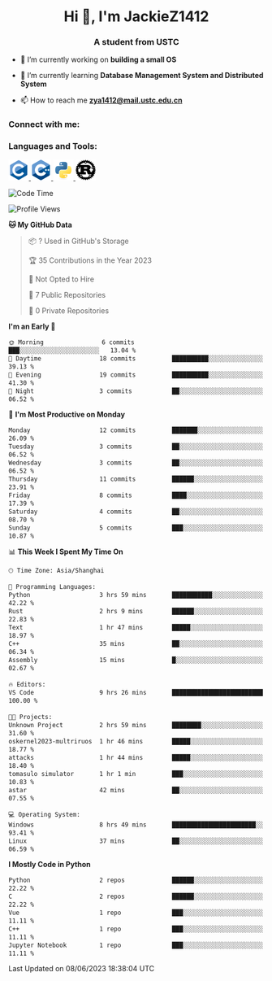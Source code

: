 <h1 align="center">Hi 👋, I'm JackieZ1412</h1>
<h3 align="center">A student from USTC</h3>

- 🔭 I’m currently working on **building a small OS**

- 🌱 I’m currently learning **Database Management System and Distributed System**

- 📫 How to reach me **zya1412@mail.ustc.edu.cn**

<h3 align="left">Connect with me:</h3>
<p align="left">
</p>

<h3 align="left">Languages and Tools:</h3>
<p align="left"> <a href="https://www.cprogramming.com/" target="_blank" rel="noreferrer"> <img src="https://raw.githubusercontent.com/devicons/devicon/master/icons/c/c-original.svg" alt="c" width="40" height="40"/> </a> <a href="https://www.w3schools.com/cpp/" target="_blank" rel="noreferrer"> <img src="https://raw.githubusercontent.com/devicons/devicon/master/icons/cplusplus/cplusplus-original.svg" alt="cplusplus" width="40" height="40"/> </a> <a href="https://www.python.org" target="_blank" rel="noreferrer"> <img src="https://raw.githubusercontent.com/devicons/devicon/master/icons/python/python-original.svg" alt="python" width="40" height="40"/> </a> <a href="https://www.rust-lang.org" target="_blank" rel="noreferrer"> <img src="https://raw.githubusercontent.com/devicons/devicon/master/icons/rust/rust-plain.svg" alt="rust" width="40" height="40"/> </a> </p>



<!--START_SECTION:waka-->
![Code Time](http://img.shields.io/badge/Code%20Time-431%20hrs%208%20mins-blue)

![Profile Views](http://img.shields.io/badge/Profile%20Views-0-blue)

**🐱 My GitHub Data** 

> 📦 ? Used in GitHub's Storage 
 > 
> 🏆 35 Contributions in the Year 2023
 > 
> 🚫 Not Opted to Hire
 > 
> 📜 7 Public Repositories 
 > 
> 🔑 0 Private Repositories 
 > 
**I'm an Early 🐤** 

```text
🌞 Morning                6 commits           ███░░░░░░░░░░░░░░░░░░░░░░   13.04 % 
🌆 Daytime                18 commits          ██████████░░░░░░░░░░░░░░░   39.13 % 
🌃 Evening                19 commits          ██████████░░░░░░░░░░░░░░░   41.30 % 
🌙 Night                  3 commits           ██░░░░░░░░░░░░░░░░░░░░░░░   06.52 % 
```
📅 **I'm Most Productive on Monday** 

```text
Monday                   12 commits          ███████░░░░░░░░░░░░░░░░░░   26.09 % 
Tuesday                  3 commits           ██░░░░░░░░░░░░░░░░░░░░░░░   06.52 % 
Wednesday                3 commits           ██░░░░░░░░░░░░░░░░░░░░░░░   06.52 % 
Thursday                 11 commits          ██████░░░░░░░░░░░░░░░░░░░   23.91 % 
Friday                   8 commits           ████░░░░░░░░░░░░░░░░░░░░░   17.39 % 
Saturday                 4 commits           ██░░░░░░░░░░░░░░░░░░░░░░░   08.70 % 
Sunday                   5 commits           ███░░░░░░░░░░░░░░░░░░░░░░   10.87 % 
```


📊 **This Week I Spent My Time On** 

```text
🕑︎ Time Zone: Asia/Shanghai

💬 Programming Languages: 
Python                   3 hrs 59 mins       ███████████░░░░░░░░░░░░░░   42.22 % 
Rust                     2 hrs 9 mins        ██████░░░░░░░░░░░░░░░░░░░   22.83 % 
Text                     1 hr 47 mins        █████░░░░░░░░░░░░░░░░░░░░   18.97 % 
C++                      35 mins             ██░░░░░░░░░░░░░░░░░░░░░░░   06.34 % 
Assembly                 15 mins             █░░░░░░░░░░░░░░░░░░░░░░░░   02.67 % 

🔥 Editors: 
VS Code                  9 hrs 26 mins       █████████████████████████   100.00 % 

🐱‍💻 Projects: 
Unknown Project          2 hrs 59 mins       ████████░░░░░░░░░░░░░░░░░   31.60 % 
oskernel2023-multriruos  1 hr 46 mins        █████░░░░░░░░░░░░░░░░░░░░   18.77 % 
attacks                  1 hr 44 mins        █████░░░░░░░░░░░░░░░░░░░░   18.40 % 
tomasulo simulator       1 hr 1 min          ███░░░░░░░░░░░░░░░░░░░░░░   10.83 % 
astar                    42 mins             ██░░░░░░░░░░░░░░░░░░░░░░░   07.55 % 

💻 Operating System: 
Windows                  8 hrs 49 mins       ███████████████████████░░   93.41 % 
Linux                    37 mins             ██░░░░░░░░░░░░░░░░░░░░░░░   06.59 % 
```

**I Mostly Code in Python** 

```text
Python                   2 repos             ██████░░░░░░░░░░░░░░░░░░░   22.22 % 
C                        2 repos             ██████░░░░░░░░░░░░░░░░░░░   22.22 % 
Vue                      1 repo              ███░░░░░░░░░░░░░░░░░░░░░░   11.11 % 
C++                      1 repo              ███░░░░░░░░░░░░░░░░░░░░░░   11.11 % 
Jupyter Notebook         1 repo              ███░░░░░░░░░░░░░░░░░░░░░░   11.11 % 
```




 Last Updated on 08/06/2023 18:38:04 UTC
<!--END_SECTION:waka-->
